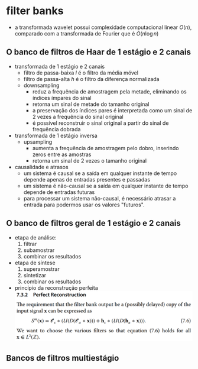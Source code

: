 # filter banks

- a transformada wavelet possui complexidade computacional linear $O(n)$, comparado com a transformada de Fourier que é $O(n\log n)$
## O banco de filtros de Haar de 1 estágio e 2 canais

- transformada de 1 estágio e 2 canais
  - filtro de passa-baixa $l$ é o filtro da média móvel
  - filtro de passa-alta $h$ é o filtro da diferença normalizada
  - downsampling
    - reduz a frequência de amostragem pela metade, eliminando os índices ímpares do sinal
    - retorna um sinal de metade do tamanho original
    - a preservação dos índices pares é interpretada como um sinal de 2 vezes a frequência do sinal original
    - é possível reconstruir o sinal original a partir do sinal de frequência dobrada
- transformada de 1 estágio inversa
  - upsampling
    - aumenta a frequência de amostragem pelo dobro, inserindo zeros entre as amostras
    - retorna um sinal de 2 vezes o tamanho original
- causalidade e atrasos
  - um sistema é causal se a saída em qualquer instante de tempo depende apenas de entradas presentes e passadas
  - um sistema é não-causal se a saída em qualquer instante de tempo depende de entradas futuras
  - para processar um sistema não-causal, é necessário atrasar a entrada para podermos usar os valores "futuros".

## O banco de filtros geral de 1 estágio e 2 canais

- etapa de análise:
  1. filtrar
  2. subamostrar
  3. combinar os resultados
- etapa de síntese
  1. superamostrar
  2. sintetizar
  3. combinar os resultados
- princípio da reconstrução perfeita
  ![equação da reconstrução perfeita](image-15.png)

## Bancos de filtros multiestágio
